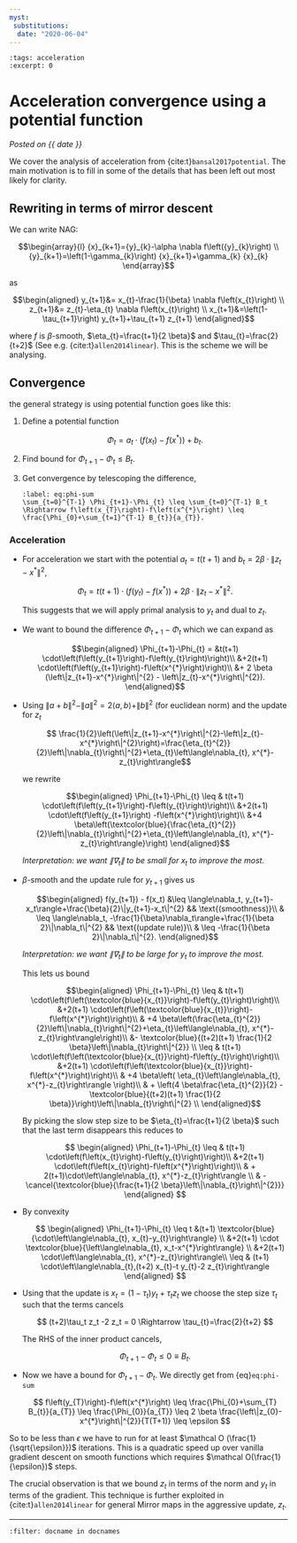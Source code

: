 ```yaml
---
myst:
 substitutions:
  date: "2020-06-04"
---
```

```{post} 2020-06-04
:tags: acceleration
:excerpt: 0
```

# Acceleration convergence using a potential function
_Posted on {{ date }}_


We cover the analysis of acceleration from {cite:t}`bansal2017potential`.
The main motivation is to fill in some of the details that has been left out most likely for clarity.
<!-- (motivation for the potential function, the rewriting of the update into mirr+grad, an explanation of where we use the slow moving process $z_{t}$). -->

## Rewriting in terms of mirror descent

We can write NAG:

$$\begin{array}{l}
{x}_{k+1}={y}_{k}-\alpha \nabla f\left({y}_{k}\right) \\
{y}_{k+1}=\left(1-\gamma_{k}\right) {x}_{k+1}+\gamma_{k} {x}_{k}
\end{array}$$

as 

$$\begin{aligned}
y_{t+1}&= x_{t}-\frac{1}{\beta} \nabla f\left(x_{t}\right) \\
z_{t+1}&= z_{t}-\eta_{t} \nabla f\left(x_{t}\right) \\
x_{t+1}&=\left(1-\tau_{t+1}\right) y_{t+1}+\tau_{t+1} z_{t+1}
\end{aligned}$$

where $f$ is $\beta$-smooth, $\eta_{t}=\frac{t+1}{2 \beta}$ and $\tau_{t}=\frac{2}{t+2}$ (See e.g. {cite:t}`allen2014linear`).
This is the scheme we will be analysing.

## Convergence 

the general strategy is using potential function goes like this:

1. Define a potential function 
   
   $$
   \Phi_{t}=a_{t} \cdot\left(f\left(x_{t}\right)-f\left(x^{*}\right)\right)+b_{t}.
   $$

2. Find bound for $\Phi_{t+1}-\Phi_t \leq B_t$.
3. Get convergence by telescoping the difference,
  
    ```{math}
    :label: eq:phi-sum
    \sum_{t=0}^{T-1} \Phi_{t+1}-\Phi_{t} \leq \sum_{t=0}^{T-1} B_t \Rightarrow f\left(x_{T}\right)-f\left(x^{*}\right) \leq \frac{\Phi_{0}+\sum_{t=1}^{T-1} B_{t}}{a_{T}}.
    ```


### Acceleration
- For acceleration we start with the potential $a_t=t(t+1)$ and $b_t={2} {\beta} \cdot\left\|{z}_{t}-{x}^{*}\right\|^{2}$,

    $$
    \Phi_t=t(t+1) \cdot\left(f\left(y_{t}\right)-f\left(x^{*}\right)\right)+2 \beta \cdot\left\|z_{t}-x^{*}\right\|^{2}.
    $$

    This suggests that we will apply primal analysis to $y_t$ and dual to $z_t$.

- We want to bound the difference $\Phi_{t+1}-\Phi_{t}$ which we can expand as 
  
    $$\begin{aligned}
    \Phi_{t+1}-\Phi_{t} = 
    &t(t+1) \cdot\left(f\left(y_{t+1}\right)-f\left(y_{t}\right)\right)\\
    &+2(t+1) \cdot\left(f\left(y_{t+1}\right)-f\left(x^{*}\right)\right)\\
    &+ 2 \beta (\left\|z_{t+1}-x^{*}\right\|^{2} - \left\|z_{t}-x^{*}\right\|^{2}).
    \end{aligned}$$

- Using $\|a+b\|^{2}-\|a\|^{2}=2\langle a, b\rangle+\|b\|^{2}$ (for euclidean norm) and the update for $z_t$
 
    $$
    \frac{1}{2}\left(\left\|z_{t+1}-x^{*}\right\|^{2}-\left\|z_{t}-x^{*}\right\|^{2}\right)=\frac{\eta_{t}^{2}}{2}\left\|\nabla_{t}\right\|^{2}+\eta_{t}\left\langle\nabla_{t}, x^{*}-z_{t}\right\rangle$$

    we rewrite

    $$\begin{aligned}
    \Phi_{t+1}-\Phi_{t} \leq & t(t+1) \cdot\left(f\left(y_{t+1}\right)-f\left(y_{t}\right)\right)\\
    &+2(t+1) \cdot\left(f\left(y_{t+1}\right)
    -f\left(x^{*}\right)\right)\\
    &+4 \beta\left(\textcolor{blue}{\frac{\eta_{t}^{2}}{2}\left\|\nabla_{t}\right\|^{2}+\eta_{t}\left\langle\nabla_{t}, x^{*}-z_{t}\right\rangle}\right)
    \end{aligned}$$

    _Interpretation: we want $\|\nabla_t\|$ to be small for $x_t$ to improve the most._

- $\beta$-smooth and the update rule for $y_{t+1}$ gives us

    $$\begin{aligned}
    f(y_{t+1}) - f(x_t) 
    &\leq \langle\nabla_t, y_{t+1}-x_t\rangle+\frac{\beta}{2}\|y_{t+1}-x_t\|^{2} && \text{(smoothness)}\\
    & \leq \langle\nabla_t, -\frac{1}{\beta}\nabla_t\rangle+\frac{1}{\beta 2}\|\nabla_t\|^{2} && \text{(update rule)}\\
    & \leq -\frac{1}{\beta 2}\|\nabla_t\|^{2}.
    \end{aligned}$$

    _Interpretation: we want $\|\nabla_t\|$ to be large for $y_t$ to improve the most._

    This lets us bound
    
    $$\begin{aligned}
    \Phi_{t+1}-\Phi_{t} \leq &
      t(t+1) \cdot\left(f\left(\textcolor{blue}{x_{t}}\right)-f\left(y_{t}\right)\right)\\
      &+2(t+1) \cdot\left(f\left(\textcolor{blue}{x_{t}}\right)-f\left(x^{*}\right)\right)\\
      & +4 \beta\left(\frac{\eta_{t}^{2}}{2}\left\|\nabla_{t}\right\|^{2}+\eta_{t}\left\langle\nabla_{t}, x^{*}-z_{t}\right\rangle\right)\\
      &- \textcolor{blue}{(t+2)(t+1) \frac{1}{2 \beta}\left\|\nabla_{t}\right\|^{2}} \\
      \leq &
      t(t+1) \cdot\left(f\left(\textcolor{blue}{x_{t}}\right)-f\left(y_{t}\right)\right)\\
      &+2(t+1) \cdot\left(f\left(\textcolor{blue}{x_{t}}\right)-f\left(x^{*}\right)\right)\\
      & +4 \beta\left(
          \eta_{t}\left\langle\nabla_{t}, x^{*}-z_{t}\right\rangle
          \right)\\
      & + \left(4 \beta\frac{\eta_{t}^{2}}{2} - \textcolor{blue}{(t+2)(t+1) \frac{1}{2 \beta}}\right)\left\|\nabla_{t}\right\|^{2} \\
    \end{aligned}$$

    By picking the slow step size to be $\eta_{t}=\frac{t+1}{2 \beta}$ such that the last term disappears this reduces to 

    $$
    \begin{aligned}
    \Phi_{t+1}-\Phi_{t} 
      \leq &
      t(t+1) \cdot\left(f\left(x_{t}\right)-f\left(y_{t}\right)\right)\\
      &+2(t+1) \cdot\left(f\left(x_{t}\right)-f\left(x^{*}\right)\right)\\
      & + 2(t+1)\cdot\left\langle\nabla_{t}, x^{*}-z_{t}\right\rangle
          \\
      & - \cancel{\textcolor{blue}{\frac{t+1}{2 \beta}\left\|\nabla_{t}\right\|^{2}}}
      \end{aligned}
    $$

- By convexity

    $$
    \begin{aligned}
    \Phi_{t+1}-\Phi_{t} \leq t &(t+1) \textcolor{blue}{\cdot\left\langle\nabla_{t}, x_{t}-y_{t}\right\rangle} \\
    &+2(t+1) \cdot \textcolor{blue}{\left\langle\nabla_{t}, x_t-x^{*}\right\rangle} \\
    &+2(t+1) \cdot\left\langle\nabla_{t}, x^{*}-z_{t}\right\rangle\\ 
    \leq & (t+1) \cdot\left\langle\nabla_{t},(t+2) x_{t}-t y_{t}-2 z_{t}\right\rangle
    \end{aligned}
    $$

- Using that the update is $x_t=\left(1-\tau_{t}\right) y_{t}+\tau_{t} z_{t}$ we choose the step size $\tau_t$ such that the terms cancels 
    
    $$
    (t+2)\tau_t z_t -2 z_t = 0 \Rightarrow
    \tau_{t}=\frac{2}{t+2}
    $$

    The RHS of the inner product cancels,

    $$
    \Phi_{t+1}-\Phi_{t} \leq 0 \equiv B_t.
    $$

- Now we have a bound for $\Phi_{t+1}-\Phi_{t}$. 
  We directly get from {eq}`eq:phi-sum`

    $$
    f\left(y_{T}\right)-f\left(x^{*}\right) \leq \frac{\Phi_{0}+\sum_{T} B_{t}}{a_{T}} \leq \frac{\Phi_{0}}{a_{T}} \leq 2 \beta \frac{\left\|z_{0}-x^{*}\right\|^{2}}{T(T+1)} \leq \epsilon
    $$

So to be less than $\epsilon$ we have to run for at least $\mathcal O (\frac{1}{\sqrt{\epsilon}})$ iterations.
This is a quadratic speed up over vanilla gradient descent on smooth functions which requires $\mathcal O(\frac{1}{\epsilon})$ steps.

The crucial observation is that we bound $z_t$ in terms of the norm and $y_t$ in terms of the gradient.
This technique is further exploited in {cite:t}`allen2014linear` for general Mirror maps in the aggressive update, $z_t$.


---
```{bibliography}
:filter: docname in docnames
```
